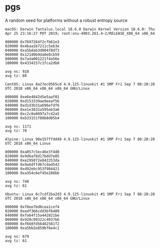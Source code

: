 # pgs
A random seed for platforms without a robust entropy source

    macOS: Darwin Tantalus.local 18.6.0 Darwin Kernel Version 18.6.0: Thu Apr 25 23:16:27 PDT 2019; root:xnu-4903.261.4~2/RELEASE_X86_64 x86_64

    000000 0x7697264f2cfb61e3
    020000 0x4baa1b7211c5eb3e
    040000 0xa5bdab3d004f8df3
    060000 0x121d0b9da0e8cb59
    080000 0x7ada001221f4a56e
    100000 0x4334157c1fca2db0

    avg ns: 918
    avg tz: 60

    CentOS: Linux 8a27ec0565cd 4.9.125-linuxkit #1 SMP Fri Sep 7 08:20:28 UTC 2018 x86_64 x86_64 x86_64 GNU/Linux

    000000 0xe6e4842d5e5aaf01
    020000 0xd153339ae9eeaf56
    040000 0xd1d3b31a696efdf6
    060000 0xe1e3832a595eb3a6
    080000 0xc2c0a0097a7c42a5
    100000 0xb33151f88b8d05b4

    avg ns: 1171
    avg tz: 70

    Alpine: Linux 98e157ffdd49 4.9.125-linuxkit #1 SMP Fri Sep 7 08:20:28 UTC 2018 x86_64 Linux

    000000 0xa057c5ec46e3f4d8
    020000 0x9d6af8d17bdd7e05
    040000 0xe295072e842253da
    060000 0x9a6dffd67cdad542
    080000 0xd92ebc953f984421
    100000 0xa354c6ef45e288bb

    avg ns: 748
    avg tz: 61

    Ubuntu: Linux 6c7cdf2ba2d3 4.9.125-linuxkit #1 SMP Fri Sep 7 08:20:28 UTC 2018 x86_64 x86_64 x86_64 GNU/Linux

    000000 0xf0ee7bd0cea1cef4
    020000 0xedf366cdd3bf6409
    040000 0xfa64f15a442821be
    060000 0x920c99322c4037b6
    080000 0xf668fd56482581f2
    100000 0xa5bb2e859bf6e4c1

    avg ns: 679
    avg tz: 61
